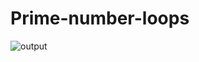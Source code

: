 # Prime-number-loops
![output](https://user-images.githubusercontent.com/89818936/147842960-ff4276e7-ca78-4858-817c-f6e9cc68a70f.png)

